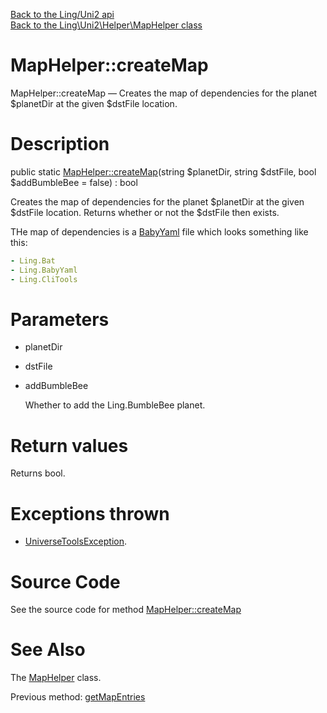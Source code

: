 [Back to the Ling/Uni2 api](https://github.com/lingtalfi/Uni2/blob/master/doc/api/Ling/Uni2.md)<br>
[Back to the Ling\Uni2\Helper\MapHelper class](https://github.com/lingtalfi/Uni2/blob/master/doc/api/Ling/Uni2/Helper/MapHelper.md)


MapHelper::createMap
================



MapHelper::createMap — Creates the map of dependencies for the planet $planetDir at the given $dstFile location.




Description
================


public static [MapHelper::createMap](https://github.com/lingtalfi/Uni2/blob/master/doc/api/Ling/Uni2/Helper/MapHelper/createMap.md)(string $planetDir, string $dstFile, bool $addBumbleBee = false) : bool




Creates the map of dependencies for the planet $planetDir at the given $dstFile location.
Returns whether or not the $dstFile then exists.

THe map of dependencies is a [BabyYaml](https://github.com/lingtalfi/BabyYaml) file which looks something like this:

```yaml
- Ling.Bat
- Ling.BabyYaml
- Ling.CliTools
```




Parameters
================


- planetDir

    

- dstFile

    

- addBumbleBee

    Whether to add the Ling.BumbleBee planet.


Return values
================

Returns bool.


Exceptions thrown
================

- [UniverseToolsException](https://github.com/lingtalfi/UniverseTools/blob/master/doc/api/Ling/UniverseTools/Exception/UniverseToolsException.md).&nbsp;







Source Code
===========
See the source code for method [MapHelper::createMap](https://github.com/lingtalfi/Uni2/blob/master/Helper/MapHelper.php#L67-L77)


See Also
================

The [MapHelper](https://github.com/lingtalfi/Uni2/blob/master/doc/api/Ling/Uni2/Helper/MapHelper.md) class.

Previous method: [getMapEntries](https://github.com/lingtalfi/Uni2/blob/master/doc/api/Ling/Uni2/Helper/MapHelper/getMapEntries.md)<br>

